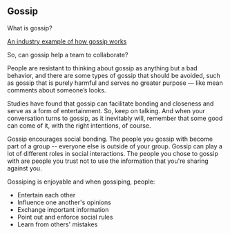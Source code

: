 
## Gossip

What is gossip?

[An industry example of how gossip works](https://ux.stackexchange.com/questions/55426/how-does-something-become-common-knowledge)

So, can gossip help a team to collaborate?

People are resistant to thinking about gossip as anything but a bad behavior, and there are some types of gossip that 
should be avoided, such as gossip that is purely harmful and serves no greater purpose — like mean comments about 
someone’s looks.

Studies have found that gossip can facilitate bonding and closeness and serve as a form of entertainment.  So, keep on 
talking. And when your conversation turns to gossip, as it inevitably will, remember that some good can come of it, 
with the right intentions, of course.

Gossip encourages social bonding. The people you gossip with become part of a group -- everyone else is outside of your 
group.  Gossip can play a lot of different roles in social interactions.  The people you chose to gossip with are people you trust not 
to use the information that you're sharing against you.

Gossiping is enjoyable and when gossiping, people:

* Entertain each other
* Influence one another's opinions
* Exchange important information
* Point out and enforce social rules
* Learn from others' mistakes
